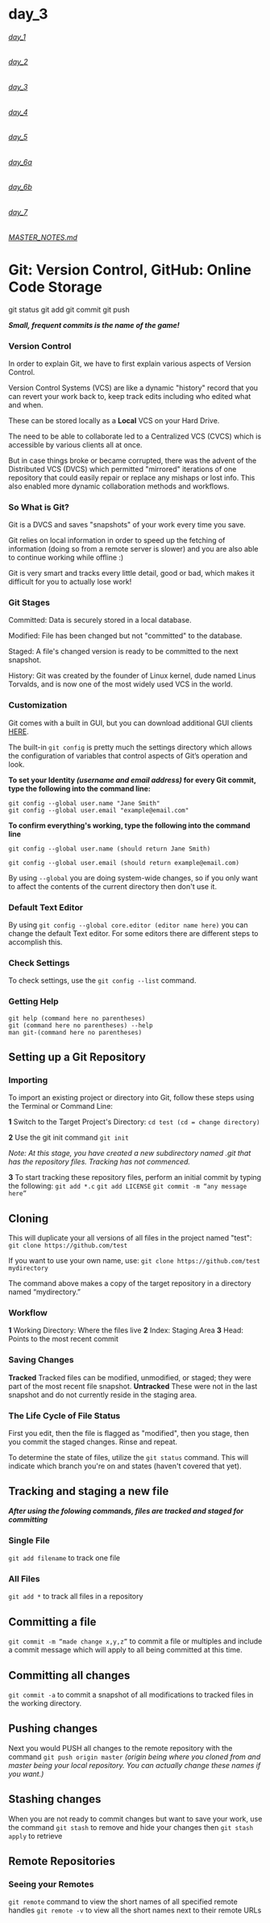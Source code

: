 # day_3

###### [day_1](day_1.md)
###### [day_2](day_2.md)
###### [day_3](day_3.md)
###### [day_4](day_4.md)
###### [day_5](day_5.md)
###### [day_6a](day_6a.md)
###### [day_6b](day_6b.md)
###### [day_7](day_7.md)

###### [MASTER_NOTES.md](MASTER_NOTES.md)

# Git: Version Control, GitHub: Online Code Storage

git status
git add
git commit
git push

***Small, frequent commits is the name of the game!***

### Version Control

In order to explain Git, we have to first explain various aspects of Version Control.

Version Control Systems (VCS) are like a dynamic "history" record that you can revert your work back to, keep track edits including who edited what and when.

These can be stored locally as a **Local** VCS on your Hard Drive. 

The need to be able to collaborate led to a Centralized VCS (CVCS) which is accessible by various clients all at once.

But in case things broke or became corrupted, there was the advent of the Distributed VCS (DVCS) which permitted "mirrored" iterations of one repository that could easily repair or replace any mishaps or lost info. This also enabled more dynamic collaboration methods and workflows.


### So What is Git?

Git is a DVCS and saves "snapshots" of your work every time you save.

Git relies on local information in order to speed up the fetching of information (doing so from a remote server is slower) and you are also able to continue working while offline :)

Git is very smart and tracks every little detail, good or bad, which makes it difficult for you to actually lose work!


### Git Stages

Committed: Data is securely stored in a local database.

Modified: File has been changed but not "committed" to the database.

Staged: A file's changed version is ready to be committed to the next snapshot.

History: Git was created by the founder of Linux kernel, dude named Linus Torvalds, and is now one of the most widely used VCS in the world.



### Customization

Git comes with a built in GUI, but you can download additional GUI clients [HERE](https://git-scm.com/downloads/guis).

The built-in ```git config``` is pretty much the settings directory which allows the configuration of variables that control aspects of Git’s operation and look.


**To set your Identity *(username and email address)* for every Git commit, type the following into the command line:**

``` 
git config --global user.name "Jane Smith"
git config --global user.email "example@email.com"
```

**To confirm everything's working, type the following into the command line**

```
git config --global user.name (should return Jane Smith)

git config --global user.email (should return example@email.com)
```

By using ```--global``` you are doing system-wide changes, so if you only want to affect the contents of the current directory then don't use it.


### Default Text Editor
By using ```git config --global core.editor (editor name here)``` you can change the default Text editor. For some editors there are different steps to accomplish this.


### Check Settings
To check settings, use the ```git config --list``` command.

### Getting Help
```
git help (command here no parentheses)
git (command here no parentheses) --help
man git-(command here no parentheses)
```

## Setting up a Git Repository

### Importing

To import an existing project or directory into Git, follow these steps using the Terminal or Command Line:

**1** Switch to the Target Project's Directory:
```cd test (cd = change directory)```

**2** Use the git init command
```git init```

*Note: At this stage, you have created a new subdirectory named .git that has the repository files. Tracking has not commenced.*

**3** To start tracking these repository files, perform an initial commit by typing the following:
```git add *.c```
```git add LICENSE```
```git commit -m “any message here”```


## Cloning

This will duplicate your all versions of all files in the project named "test":
```git clone https://github.com/test```

If you want to use your own name, use:
```git clone https://github.com/test mydirectory```

The command above makes a copy of the target repository in a directory named “mydirectory.”


### Workflow

**1** Working Directory: Where the files live
**2** Index: Staging Area
**3** Head: Points to the most recent commit


### Saving Changes

**Tracked** Tracked files can be modified, unmodified, or staged; they were part of the most recent file snapshot.
**Untracked** These were not in the last snapshot and do not currently reside in the staging area.


### The Life Cycle of File Status

First you edit, then the file is flagged as "modified", then you stage, then you commit the staged changes. Rinse and repeat.

To determine the state of files, utilize the ```git status``` command. This will indicate which branch you're on and states (haven't covered that yet).


## Tracking and staging a new file

***After using the folowing commands, files are tracked and staged for committing***

### Single File

```git add filename``` to track one file

### All Files

```git add *``` to track all files in a repository


## Committing a file

```git commit -m “made change x,y,z”``` to commit a file or multiples and include a commit message which will apply to all being committed at this time.

## Committing all changes
```git commit -a``` to commit a snapshot of all modifications to tracked files in the working directory.

## Pushing changes

Next you would PUSH all changes to the remote repository with the command ```git push origin master``` *(origin being where you cloned from and master being your local repository. You can actually change these names if you want.)* 

## Stashing changes

When you are not ready to commit changes but want to save your work, use the command ```git stash``` to remove and hide your changes then ```git stash apply``` to retrieve

## Remote Repositories

### Seeing your Remotes

```git remote``` command to view the short names of all specified remote handles
```git remote -v``` to view all the short names next to their remote URLs
